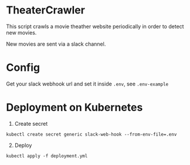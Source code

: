 # TheaterCrawler

This script crawls a movie theather website periodically in order to detect new movies.

New movies are sent via a slack channel.

# Config

Get your slack webhook url and set it inside `.env`, see `.env-example`

# Deployment on Kubernetes

1. Create secret

```
kubectl create secret generic slack-web-hook --from-env-file=.env
```

2. Deploy

```
kubectl apply -f deployment.yml 
```